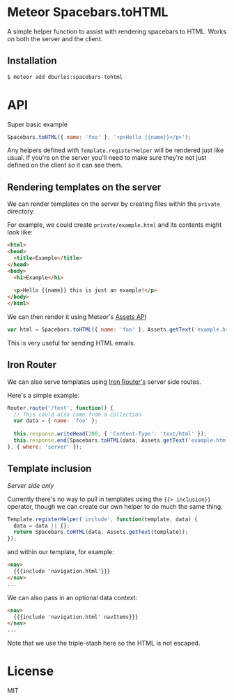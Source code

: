 Meteor Spacebars.toHTML
=======================

A simple helper function to assist with rendering spacebars to HTML. Works on both the server and the client.

## Installation

```sh
$ meteor add dburles:spacebars-tohtml
```

# API

Super basic example

```js
Spacebars.toHTML({ name: 'foo' }, '<p>Hello {{name}}</p>');
```

Any helpers defined with `Template.registerHelper` will be rendered just like usual. If you're on the server you'll need to make sure they're not just defined on the client so it can see them.

## Rendering templates on the server

We can render templates on the server by creating files within the `private` directory.

For example, we could create `private/example.html` and its contents might look like:

```html
<html>
<head>
  <title>Example</title>
</head>
<body>
  <h1>Example</h1>
  
  <p>Hello {{name}} this is just an example!</p>
</body>
</html>
```

We can then render it using Meteor's [Assets API](http://docs.meteor.com/#assets)

```js
var html = Spacebars.toHTML({ name: 'foo' }, Assets.getText('example.html'));
```

This is very useful for sending HTML emails.

## Iron Router

We can also serve templates using [Iron Router's](https://atmospherejs.com/package/iron-router) server side routes.

Here's a simple example:

```js
Router.route('/test', function() {
  // This could also come from a Collection
  var data = { name: 'foo' };
  
  this.response.writeHead(200, { 'Content-Type': 'text/html' });
  this.response.end(Spacebars.toHTML(data, Assets.getText('example.html')));
}, { where: 'server' });
```

## Template inclusion

*Server side only*

Currently there's no way to pull in templates using the `{{> inclusion}}` operator, though we can create our own helper to do much the same thing.

```js
Template.registerHelper('include', function(template, data) {
  data = data || {};
  return Spacebars.toHTML(data, Assets.getText(template));
});
```

and within our template, for example:

```html
<nav>
  {{{include 'navigation.html'}}}
</nav>
...
```

We can also pass in an optional data context:

```html
<nav>
  {{{include 'navigation.html' navItems}}}
</nav>
...
```

Note that we use the triple-stash here so the HTML is not escaped.

# License

MIT
